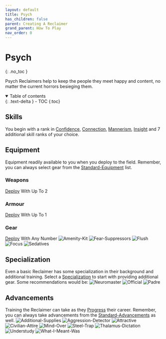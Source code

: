 ```yaml
---
layout: default
title: Psych
has_children: false
parent: Creating A Reclaimer
grand_parent: How To Play
nav_order: 0
---
```

# Psych
{: .no_toc }

Psych Reclaimers help to keep the people they meet happy and content, no matter the current horrors besieging them.

<details open markdown="block">
  <summary>
    Table of contents
  </summary>
  {: .text-delta }
- TOC
{:toc}
</details>

## Skills
You begin with a rank in [Confidence](Game/Core/Communication#Confidence), [Connection](Game/Core/Communication#Connection), [Mannerism](Game/Core/Communication#Mannerism), [Insight](Game/Core/Intelligence#Insight) and 7 additional skill ranks of your choice.

## Equipment
Equipment readily available to you when you deploy to the field. Remember, you can always select gear from the [Standard-Equipment](Game/Standard-Equipment) list.

### Weapons
[Deploy](Game/Deployment) With Up To 2

### Armour
[Deploy](Game/Deployment) With Up To 1


### Gear
[Deploy](Game/Deployment) With Any Number
![Amenity-Kit](Game/Blocks/Amenity-Kit)
![Fear-Suppressors](Game/Blocks/Fear-Suppressors)
![Flush](Game/Blocks/Flush)
![Focus](Game/Blocks/Focus)
![Sedatives](Game/Blocks/Sedatives)

## Specialization
Even a basic Reclaimer has some specialization in their background and additional training. Select a [Specialization](Game/Specialization-List) to start with providing additional gear. Some recommendations would be:
![Neuromaster](Game/Blocks/Neuromaster)
![Official](Game/Blocks/Official)
![Padre](Game/Blocks/Padre)

## Advancements
Training the Reclaimer can take as they [Progress](Game/Progress) their career. Remember, you can always take advancements from the [Standard-Advancements](Game/Standard-Advancements) as well.
![Additional-Supplies](Game/Blocks/Additional-Supplies)
![Aggression-Detector](Game/Blocks/Aggression-Detector)
![Attractive](Game/Blocks/Attractive)
![Civilian-Attire](Game/Blocks/Civilian-Attire)
![Mind-Over](Game/Blocks/Mind-Over)
![Steel-Trap](Game/Blocks/Steel-Trap)
![Thalamus-Dictation](Game/Blocks/Thalamus-Dictation)
![Understudy](Game/Blocks/Understudy)
![What-I-Meant-Was](Game/Blocks/What-I-Meant-Was)
